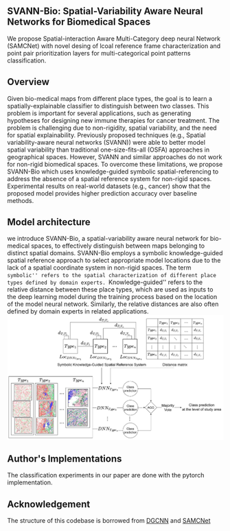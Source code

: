 
## SVANN-Bio: Spatial-Variability Aware Neural Networks for Biomedical Spaces
We propose  Spatial-interaction Aware Multi-Category deep neural Network (SAMCNet) with novel desing of lcoal reference frame characterization and point pair prioritization layers for multi-categorical point patterns classification. 

## Overview
Given bio-medical maps from different place types, the goal is to learn a spatially-explainable classifier to distinguish between two classes. This problem is important for several applications, such as generating hypotheses for designing new immune therapies for cancer treatment. The problem is challenging due to non-rigidity, spatial variability, and the need for spatial explainability. Previously proposed techniques (e.g., Spatial variability-aware neural networks (SVANN)) were able to better model spatial variability than traditional one-size-fits-all (OSFA) approaches in geographical spaces. However, SVANN and similar approaches do not work for non-rigid biomedical spaces. To overcome these limitations, we propose SVANN-Bio which uses knowledge-guided symbolic spatial-referencing to address the absence of a spatial reference system for non-rigid spaces. Experimental results on real-world datasets (e.g., cancer) show that the proposed model provides higher prediction accuracy over baseline methods.
## Model architecture
we introduce SVANN-Bio, a spatial-variability aware neural network for bio-medical spaces, to effectively distinguish between maps belonging to distinct spatial domains. SVANN-Bio employs a symbolic knowledge-guided spatial reference approach to select appropriate model locations due to the lack of a spatial coordinate system in non-rigid spaces. The term ``symbolic'' refers to the spatial characterization of different place types defined by domain experts. ``Knowledge-guided'' refers to the relative distance between these place types, which are used as inputs to the deep learning model during the training process based on the location of the model neural network. Similarly, the relative distances are also often defined by domain experts in related applications.
<img src='./SVANN-Bio.jpg' width=800>

## Author's Implementations

The classification experiments in our paper are done with the pytorch implementation.

## Acknowledgement
The structure of this codebase is borrowed from [DGCNN](https://github.com/WangYueFt/dgcnn) and [SAMCNet](https://github.com/majid-farhadloo/SAMCNet_2022)
